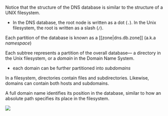 
Notice that the structure of the DNS database is similar to the structure of a UNIX filesystem.
- In the DNS database, the root node is written as a dot (`.`). In the Unix filesystem, the root is written as a slash (`/`).

Each partition of the database is known as a [[zone|dns.db.zone]] (a.k.a *namespace*)

Each subtree represents a partition of the overall database— a directory in the Unix filesystem, or a *domain* in the Domain Name System.
- each domain can be further partitioned into *subdomains*

In a filesystem, directories contain files and subdirectories. Likewise, domains can contain both hosts and subdomains.

A full domain name identifies its position in the database, similar to how an absolute path specifies its place in the filesystem.


![](/assets/images/2022-03-12-15-46-04.png)
